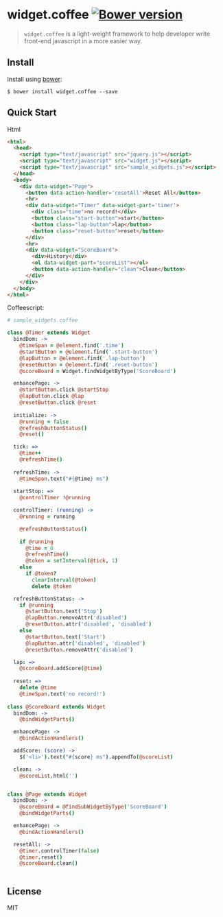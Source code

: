 widget.coffee [![Bower version][bower-image]][homepage]
================

> `widget.coffee` is a light-weight framework to help developer write front-end javascript in a more easier way.


## Install

Install using [bower][bower-url]:

    $ bower install widget.coffee --save

## Quick Start

Html

```html
<html>
  <head>    
    <script type="text/javascript" src="jquery.js"></script>
    <script type="text/javascript" src="widget.js"></script>
    <script type="text/javascript" src="sample_widgets.js"></script>
  </head>
  <body>
    <div data-widget="Page">
      <button data-action-handler='resetAll'>Reset All</button>
      <hr>
      <div data-widget="Timer" data-widget-part='timer'>
        <div class="time">no record!</div>
        <button class="start-button">start</button>
        <button class="lap-button">lap</button>
        <button class="reset-button">reset</button>
      </div>
      <hr>
      <div data-widget="ScoreBoard">
        <div>History</div>
        <ol data-widget-part="scoreList"></ol>
        <button data-action-handler="clean">Clean</button>
      </div>  
    </div>
  </body>
</html>
```

Coffeescript:


```coffeescript
# sample_widgets.coffee

class @Timer extends Widget
  bindDom: ->
    @timeSpan = @element.find('.time')
    @startButton = @element.find('.start-button')
    @lapButton = @element.find('.lap-button')
    @resetButton = @element.find('.reset-button')
    @scoreBoard = Widget.findWidgetByType('ScoreBoard')

  enhancePage: ->        
    @startButton.click @startStop
    @lapButton.click @lap
    @resetButton.click @reset
        
  initialize: ->
    @running = false
    @refreshButtonStatus()
    @reset()

  tick: =>
    @time++
    @refreshTime()
   
  refreshTime: ->
    @timeSpan.text("#{@time} ms")
    
  startStop: =>       
    @controlTimer !@running

  controlTimer: (running) ->
    @running = running

    @refreshButtonStatus()
   
    if @running
      @time = 0
      @refreshTime()
      @token = setInterval(@tick, 1)
    else
      if @token?
        clearInterval(@token) 
        delete @token

  refreshButtonStatus: ->
    if @running
      @startButton.text('Stop')        
      @lapButton.removeAttr('disabled')        
      @resetButton.attr('disabled', 'disabled')
    else
      @startButton.text('Start')  
      @lapButton.attr('disabled', 'disabled')
      @resetButton.removeAttr('disabled')  

  lap: =>
    @scoreBoard.addScore(@time)
    
  reset: =>
    delete @time 
    @timeSpan.text('no record!')
  
class @ScoreBoard extends Widget
  bindDom: ->
    @bindWidgetParts()

  enhancePage: ->
    @bindActionHandlers()

  addScore: (score) ->
    $('<li>').text("#{score} ms").appendTo(@scoreList)

  clean: ->
    @scoreList.html('')


class @Page extends Widget
  bindDom: ->
    @scoreBoard = @findSubWidgetByType('ScoreBoard')
    @bindWidgetParts()

  enhancePage: ->
    @bindActionHandlers()

  resetAll: ->
    @timer.controlTimer(false)
    @timer.reset()
    @scoreBoard.clean()
      
```
 
## License
MIT



[homepage]: https://github.com/timnew/widget.coffee
[bower-image]: https://badge.fury.io/bo/widget.coffee.svg

[bower-url]: http://bower.io/

